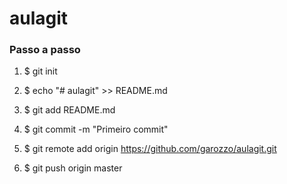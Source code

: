 # aulagit

### Passo a passo

1. $ git init

2. $ echo "# aulagit" >> README.md

3. $ git add README.md

4. $ git commit -m "Primeiro commit"

5. $ git remote add origin https://github.com/garozzo/aulagit.git

6. $ git push origin master

